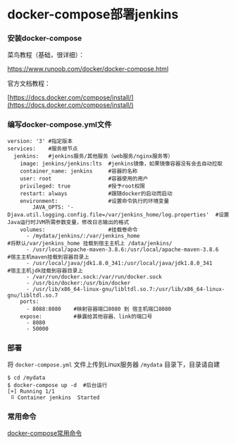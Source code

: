 # docker-compose部署jenkins

### 安装docker-compose

菜鸟教程（基础，很详细）：

https://www.runoob.com/docker/docker-compose.html

官方文档教程：

[https://docs.docker.com/compose/install/](https://docs.docker.com/compose/install/)

### 编写docker-compose.yml文件

```
version: '3' #指定版本
services:    #服务根节点
  jenkins:   #jenkins服务/其他服务（web服务/nginx服务等）
    image: jenkins/jenkins:lts  #jenkins镜像，如果镜像容器没有会去自动拉取
    container_name: jenkins     #容器的名称
    user: root                  #容器使用的用户
    privileged: true            #授予root权限  
    restart: always             #跟随docker的启动而启动
    environment:                #设置命令执行的环境变量
        JAVA_OPTS: '-Djava.util.logging.config.file=/var/jenkins_home/log.properties'  #设置Java运行时JVM所需参数变量，修改日志输出的格式
    volumes:                    #挂载卷命令
      - /mydata/jenkins/:/var/jenkins_home                              #将默认/var/jenkins_home 挂载到宿主主机上 /data/jenkins/
      - /usr/local/apache-maven-3.8.6:/usr/local/apache-maven-3.8.6     #宿主主机maven挂载到容器目录上
      - /usr/local/java/jdk1.8.0_341:/usr/local/java/jdk1.8.0_341       #宿主主机jdk挂载到容器目录上
      - /var/run/docker.sock:/var/run/docker.sock
      - /usr/bin/docker:/usr/bin/docker
      - /usr/lib/x86_64-linux-gnu/libltdl.so.7:/usr/lib/x86_64-linux-gnu/libltdl.so.7
    ports:
      - 8088:8080    #映射容器端口8080 到 宿主机端口8080
    expose:          #暴露给其他容器、link的端口号
      - 8080
      - 50000
```

### 部署

将 `docker-compose.yml` 文件上传到Linux服务器 `/mydata` 目录下，目录请自建

```
$ cd /mydata
$ docker-compose up -d  #后台运行
[+] Running 1/1
 ⠿ Container jenkins  Started   
```

### 常用命令

[docker-compose常用命令](docker-compose常用命令.md)
